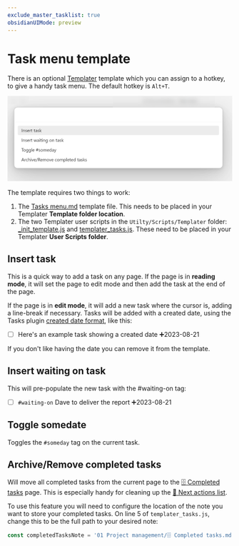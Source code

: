 ```yaml
---
exclude_master_tasklist: true
obsidianUIMode: preview
---
```

# Task menu template

There is an optional [Templater](https://github.com/SilentVoid13/Templater) template which you can assign to a hotkey, to give a handy task menu. The default hotkey is `Alt+T`.

![](attachments/Pasted%20image%2020230821132802.png)

The template requires two things to work:

1. The [Tasks menu.md](../Utility/Templates/Tasks%20menu.md) template file. This needs to be placed in your Templater **Template folder location**.
2. The two Templater user scripts in the `Utilty/Scripts/Templater` folder: [_init_template.js](https://github.com/alangrainger/obsidian-gtd/blob/main/Utility/Scripts/Templater/_init_template.js) and [templater_tasks.js](https://github.com/alangrainger/obsidian-gtd/blob/main/Utility/Scripts/Templater/templater_tasks.js). These need to be placed in your Templater **User Scripts folder**.

## Insert task

This is a quick way to add a task on any page. If the page is in **reading mode**, it will set the page to edit mode and then add the task at the end of the page.

If the page is in **edit mode**, it will add a new task where the cursor is, adding a line-break if necessary. Tasks will be added with a created date, using the Tasks plugin [created date format](https://publish.obsidian.md/tasks/Getting+Started/Dates#Created+date), like this:

- [ ] Here's an example task showing a created date ➕2023-08-21

If you don't like having the date you can remove it from the template.

## Insert waiting on task

This will pre-populate the new task with the #waiting-on tag:

- [ ] `#waiting-on` Dave to deliver the report ➕2023-08-21

## Toggle somedate

Toggles the `#someday` tag on the current task.

## Archive/Remove completed tasks

Will move all completed tasks from the current page to the [🗄️ Completed tasks](../01%20Project%20Management/🗄️%20Completed%20tasks.md) page. This is especially handy for cleaning up the [📝 Next actions list](../01%20Project%20Management/📝%20Next%20actions%20list.md).

To use this feature you will need to configure the location of the note you want to store your completed tasks. On line 5 of `templater_tasks.js`, change this to be the full path to your desired note:

```javascript
const completedTasksNote = '01 Project management/🗄️ Completed tasks.md'
```
